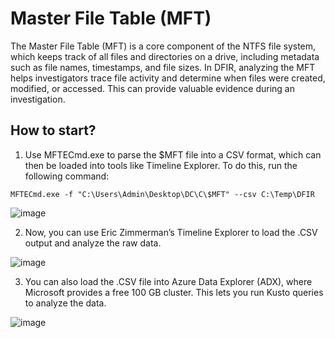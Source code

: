 # Master File Table (MFT)

The Master File Table (MFT) is a core component of the NTFS file system, which keeps track of all files and directories on a drive, including metadata such as file names, timestamps, and file sizes. In DFIR, analyzing the MFT helps investigators trace file activity and determine when files were created, modified, or accessed. This can provide valuable evidence during an investigation.

## How to start?

1. Use MFTECmd.exe to parse the $MFT file into a CSV format, which can then be loaded into tools like Timeline Explorer. To do this, run the following command:

```
MFTECmd.exe -f "C:\Users\Admin\Desktop\DC\C\$MFT" --csv C:\Temp\DFIR
```

![image](https://github.com/user-attachments/assets/1005bb0b-7cb9-48e9-becb-3e1b7a73d408)

2. Now, you can use Eric Zimmerman’s Timeline Explorer to load the .CSV output and analyze the raw data.

![image](https://github.com/user-attachments/assets/721a053a-4e56-4d90-b8b6-5e7dc27c807f)

3. You can also load the .CSV file into Azure Data Explorer (ADX), where Microsoft provides a free 100 GB cluster. This lets you run Kusto queries to analyze the data.

![image](https://github.com/user-attachments/assets/469883cf-9853-47ec-8d31-df0d1d0c9004)


